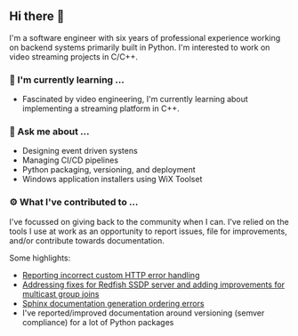 ## Hi there 👋

<!-- ### 🔭 I'm currently working on ... --> 

I'm a software engineer with six years of professional experience working on
backend systems primarily built in Python. I'm interested to work on video
streaming projects in C/C++.


### 🌱 I'm currently learning ...

- Fascinated by video engineering, I'm currently learning about implementing a
streaming platform in C++.


### 💬 Ask me about ...

- Designing event driven systens
- Managing CI/CD pipelines
- Python packaging, versioning, and deployment
- Windows application installers using WiX Toolset


### ⚙️ What I've contributed to ...

I've focussed on giving back to the community when I can. I've relied on the
tools I use at work as an opportunity to report issues, file for improvements,
and/or contribute towards documentation.

Some highlights:

- [Reporting incorrect custom HTTP error handling](https://github.com/spec-first/connexion/issues/854)
- [Addressing fixes for Redfish SSDP server and adding improvements for multicast group joins](https://github.com/DMTF/Redfish-Mockup-Server/pull/59)
- [Sphinx documentation generation ordering errors](https://github.com/sphinx-contrib/httpdomain/issues/33)
- I've reported/improved documentation around versioning (semver compliance) for a lot of Python packages

<!--
**rite2hhh/rite2hhh** is a ✨ _special_ ✨ repository because its `README.md` (this file) appears on your GitHub profile.

Here are some ideas to get you started:

- 🔭 I’m currently working on ...
- 🌱 I’m currently learning ...
- 👯 I’m looking to collaborate on ...
- 🤔 I’m looking for help with ...
- 💬 Ask me about ...
- 📫 How to reach me: ...
- 😄 Pronouns: ...
- ⚡ Fun fact: ...
-->

